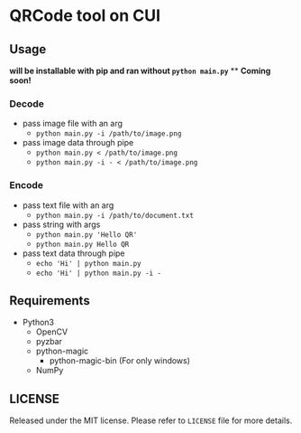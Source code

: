# QRCode tool on CUI
## Usage
**will be installable with pip and ran without `python main.py`**
**
**Coming soon!**

### Decode
- pass image file with an arg
  - `python main.py -i /path/to/image.png`
- pass image data through pipe
  - `python main.py < /path/to/image.png`
  - `python main.py -i - < /path/to/image.png`

### Encode
- pass text file with an arg
  - `python main.py -i /path/to/document.txt`
- pass string with args
  - `python main.py 'Hello QR'`
  - `python main.py Hello QR`
- pass text data through pipe
  - `echo 'Hi' | python main.py`
  - `echo 'Hi' | python main.py -i -`

## Requirements
- Python3
  - OpenCV
  - pyzbar
  - python-magic
    - python-magic-bin (For only windows)
  - NumPy

## LICENSE
Released under the MIT license.
Please refer to `LICENSE` file for more details.

##
